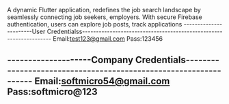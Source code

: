 A dynamic Flutter application, redefines the job search landscape by  seamlessly connecting job seekers, employers. With secure Firebase  authentication, users can explore job posts, track applications
-----------------------User Credentialss-------------------------------------------------------------------
Email:test123@gmail.com
Pass:123456

--------------------Company Credentials-----------------------------------------------------------------
Email:softmicro54@gmail.com
Pass:softmicro@123
--------------------------------------------------------------------------------------------------------
